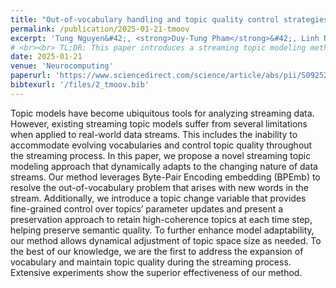 ```yaml
---
title: "Out-of-vocabulary handling and topic quality control strategies in streaming topic models"
permalink: /publication/2025-01-21-tmoov
excerpt: 'Tung Nguyen&#42;, <strong>Duy-Tung Pham</strong>&#42;, Linh Ngo Van, Ha-Bang Ban, and Khoat Than.'
# <br><br> TL;DR: This paper introduces a streaming topic modeling method that adapts to evolving vocabularies using BPEmb, maintains topic quality via a topic change variable and preservation strategy, and dynamically adjusts topic space size, achieving superior performance on real-world data streams.'
date: 2025-01-21
venue: 'Neurocomputing'
paperurl: 'https://www.sciencedirect.com/science/article/abs/pii/S0925231224015285'
bibtexurl: '/files/2_tmoov.bib'
---
```

Topic models have become ubiquitous tools for analyzing streaming data. However, existing streaming topic models suffer from several limitations when applied to real-world data streams. This includes the inability to accommodate evolving vocabularies and control topic quality throughout the streaming process. In this paper, we propose a novel streaming topic modeling approach that dynamically adapts to the changing nature of data streams. Our method leverages Byte-Pair Encoding embedding (BPEmb) to resolve the out-of-vocabulary problem that arises with new words in the stream. Additionally, we introduce a topic change variable that provides fine-grained control over topics’ parameter updates and present a preservation approach to retain high-coherence topics at each time step, helping preserve semantic quality. To further enhance model adaptability, our method allows dynamical adjustment of topic space size as needed. To the best of our knowledge, we are the first to address the expansion of vocabulary and maintain topic quality during the streaming process. Extensive experiments show the superior effectiveness of our method.
